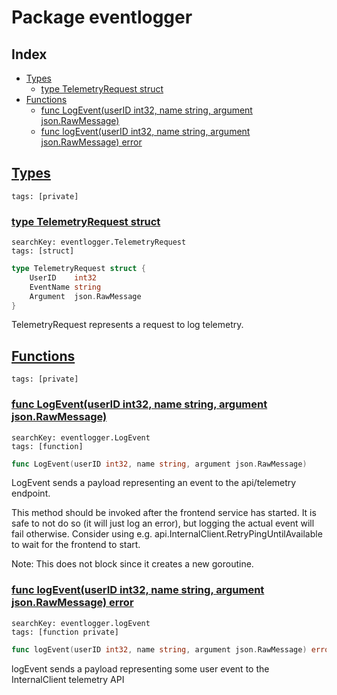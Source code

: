 # Package eventlogger

## Index

* [Types](#type)
    * [type TelemetryRequest struct](#TelemetryRequest)
* [Functions](#func)
    * [func LogEvent(userID int32, name string, argument json.RawMessage)](#LogEvent)
    * [func logEvent(userID int32, name string, argument json.RawMessage) error](#logEvent)


## <a id="type" href="#type">Types</a>

```
tags: [private]
```

### <a id="TelemetryRequest" href="#TelemetryRequest">type TelemetryRequest struct</a>

```
searchKey: eventlogger.TelemetryRequest
tags: [struct]
```

```Go
type TelemetryRequest struct {
	UserID    int32
	EventName string
	Argument  json.RawMessage
}
```

TelemetryRequest represents a request to log telemetry. 

## <a id="func" href="#func">Functions</a>

```
tags: [private]
```

### <a id="LogEvent" href="#LogEvent">func LogEvent(userID int32, name string, argument json.RawMessage)</a>

```
searchKey: eventlogger.LogEvent
tags: [function]
```

```Go
func LogEvent(userID int32, name string, argument json.RawMessage)
```

LogEvent sends a payload representing an event to the api/telemetry endpoint. 

This method should be invoked after the frontend service has started. It is safe to not do so (it will just log an error), but logging the actual event will fail otherwise. Consider using e.g. api.InternalClient.RetryPingUntilAvailable to wait for the frontend to start. 

Note: This does not block since it creates a new goroutine. 

### <a id="logEvent" href="#logEvent">func logEvent(userID int32, name string, argument json.RawMessage) error</a>

```
searchKey: eventlogger.logEvent
tags: [function private]
```

```Go
func logEvent(userID int32, name string, argument json.RawMessage) error
```

logEvent sends a payload representing some user event to the InternalClient telemetry API 

